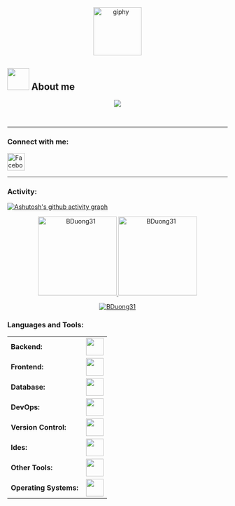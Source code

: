<div align="center">
    <a href="https://www.facebook.com/BDuonng" target="_blank">
        <img src="https://media.giphy.com/media/M9gbBd9nbDrOTu1Mqx/giphy.gif" width="110" alt="giphy">
    </a>
</div>

## <picture><img src = "[https://github.com/0xAbdulKhalid/0xAbdulKhalid/raw/main/assets/mdImages/about_me.gif](https://gist.github.com/UddeshJain/90646446c86e45c494d6e69bfc3005f1#file-about-me-gif" width = 50px></picture> **About me**
<p align="center">
  <a href="https://github.com/DenverCoder1/readme-typing-svg"><img src="https://readme-typing-svg.herokuapp.com?font=Tahoma&color=cyan&size=25&center=true&vCenter=true&width=600&height=100&lines=Vu+Thai+Binh+Duong..&hearts;++;Self-taught+BackEnd+Developer,;I'm+from+Vietnam,;Information+Technology+Student+At+The+Vietnam+Aviation+Academy,;CTF+Newbie,;Love+to+learn+new+stuffs..<3"></a>
</p>
<br>
<hr>
<h3 align="left">Connect with me:</h3>
<a href="https://www.facebook.com/BDuonng" target="_blank">
    <img src="https://img.icons8.com/color/48/000000/facebook.png" alt="Facebook" width="40px"/>
</a>
<hr>
<h3 align="left">Activity:</h3>

[![Ashutosh's github activity graph](https://github-readme-activity-graph.vercel.app/graph?username=BDuong31&bg_color=100f0f&color=4c5e9e&line=4c569e&point=403e41&area=true&hide_border=true)](https://github.com/ashutosh00710/github-readme-activity-graph)

<div align="center">
  <a href="https://github.com/RResabala2015">
    <img height="180em" src="https://github-readme-stats.vercel.app/api/top-langs?username=BDuong31&show_icons=true&locale=en&layout=compact&theme=tokyonight" alt="BDuong31"/>
    <img height="180em" src="https://github-readme-stats.vercel.app/api?username=BDuong31&show_icons=true&locale=en&layout=compact&theme=tokyonight" alt="BDuong31"/>
  </a>
</div>
<p align="center">
  <a href="https://github.com/BDuong31">
    <img src="https://github-readme-streak-stats.herokuapp.com/?user=BDuong31&&theme=tokyonight" alt="BDuong31" />
  </a>
</p>
<h3 align="left">Languages and Tools:</h3>
<table>
    <tr>
        <td style="font-weight: bold; padding-right: 10px; vertical-align: center; border: none;">Backend:</td>
        <td><img height="40" src="https://skillicons.dev/icons?i=php,python,django,nodejs, nestjs"/></td>
    </tr>
    <tr>
        <td style="font-weight: bold; padding-right: 10px; vertical-align: center;">Frontend:</td>
        <td><img height="40" src="https://skillicons.dev/icons?i=react,nextjs,tailwind,bootstrap,html,css,sass,js,ts,figma"/></td>
    </tr>
    <tr>
        <td style="font-weight: bold; padding-right: 10px; vertical-align: center; border: none;">Database:</td>
        <td><img height="40" src="https://skillicons.dev/icons?i=mysql,postpresql,mongodb, redis"/></td>
    </tr>
    <tr>
        <td style="font-weight: bold; padding-right: 10px; vertical-align: center; border: none;">DevOps:</td>
        <td><img height="40" src="https://skillicons.dev/icons?i=docker"/></td>
    </tr>
<!--     <tr>
        <td style="font-weight: bold; padding-right: 10px; vertical-align: center; border: none;">Automated test:</td>
        <td><img height="40" src="https://skillicons.dev/icons?i=selenium,jest,pytest,phpunit"/></td>
    </tr> -->
    <tr>
        <td style="font-weight: bold; padding-right: 10px; vertical-align: center; border: none;">Version Control:</td>
        <td><img height="40" src="https://skillicons.dev/icons?i=git,github,gitlab"/></td>
    </tr>
    <tr>
        <td style="font-weight: bold; padding-right: 10px; vertical-align: center; border: none;">Ides:</td>
        <td><img height="40" src="https://skillicons.dev/icons?i=vscode,pycharm,webstorm"/></td>
    </tr>
    <tr>
        <td style="font-weight: bold; padding-right: 10px; vertical-align: center; border: none;">Other Tools:</td>
        <td><img height="40" src="https://skillicons.dev/icons?i=arduino,postman"/></td>
    </tr>
    <tr>
        <td style="font-weight: bold; padding-right: 10px; vertical-align: center; border: none;">Operating Systems:</td>
        <td><img height="40" src="https://skillicons.dev/icons?i=windows,apple"/></td>
    </tr>
</table>









